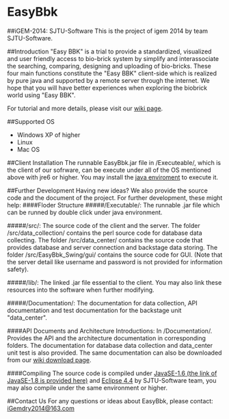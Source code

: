 EasyBbk
====================
##iGEM-2014: SJTU-Software
This is the project of igem 2014 by team SJTU-Software.

##Introduction
"Easy BBK" is a trial to provide a standardized, visualized and user friendly access to bio-brick system by simplify and interassociate the searching, comparing, designing and uploading of bio-bricks. These four main functions constitute the "Easy BBK" client-side which is realized by pure java and supported by a remote server through the internet. We hope that you will have better experiences when exploring the biobrick world using "Easy BBK". 

For tutorial and more details, please visit our [wiki page](http://2014.igem.org/Team:SJTU-Software). 
	
##Supported OS
* Windows XP of higher
* Linux
* Mac OS

##Client Installation
The runnable EasyBbk.jar file in /Executeable/, which is the client of our sofrware, can be execute under all of the OS mentioned above with jre6 or higher. You may install the [java enviroment](http://www.oracle.com/technetwork/java/javase/downloads/jdk8-downloads-2133151.html) to execute it. 

##Further Development
Having new ideas? We also provide the source code and the document of the project. For further development, these might help: 
####Floder Structure
#####/Executable/:
The runnable .jar file which can be runned by double click under java environment. 

#####/src/:
The source code of the client and the server. The folder /src/data_collection/ contains the perl source code for database data collecting. The folder /src/data_center/ contains the source code that provides database and server connection and backstage data storing. The folder /src/EasyBbk_Swing/gui/ contains the source code for GUI.  (Note that the server detail like username and password is not provided for information safety). 

#####/lib/:
The linked .jar file essential to the client. You may also link these resources into the software when further modifying. 
	
#####/Documentation/:
The documentation for data collection, API documentation and test documentation for the backstage unit "data_center". 


####API Documents and Architecture Introductions:
In /Documentation/. Provides the API and the architecture documentation in corresponding folders. The documentation for database data collection and data_center unit test is also provided. The same documentation can also be downloaded from our [wiki download page](http://2014.igem.org/Team:SJTU-Software/Project/Download). 

####Compiling
The source code is compiled under [JavaSE-1.6 (the link of JavaSE-1.8 is provided here)](http://www.oracle.com/technetwork/java/javase/downloads/jdk8-downloads-2133151.html) and [Eclipse 4.4](http://www.eclipse.org/downloads/packages/eclipse-standard-44/lunar) by SJTU-Software team,  you may also compile under the same environment or higher. 

##Contact Us
For any questions or ideas about EasyBbk, please contact:
iGemdry2014@163.com
